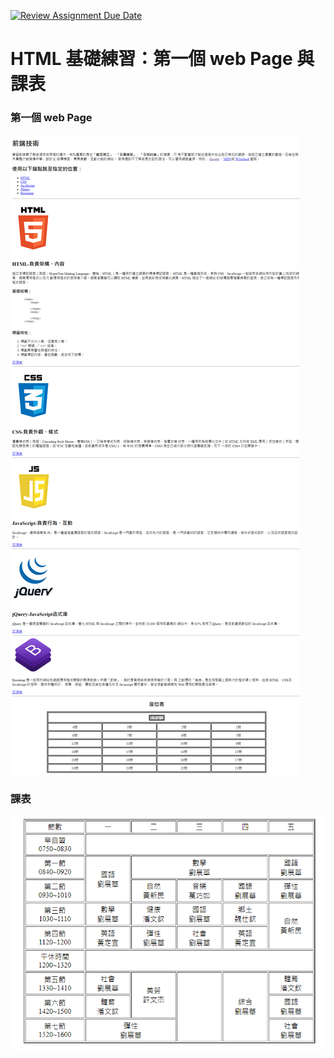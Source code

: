 [![Review Assignment Due Date](https://classroom.github.com/assets/deadline-readme-button-8d59dc4de5201274e310e4c54b9627a8934c3b88527886e3b421487c677d23eb.svg)](https://classroom.github.com/a/-yeALIPj)

# HTML 基礎練習：第一個 web Page 與課表

### 第一個 web Page

![image](https://github.com/wdaweb/html--wo-de-di-yi-ge-wang-ye-adad09382/blob/main/READMEimages/FirstWbPage.html.png)

### 課表

![image](https://github.com/wdaweb/html--wo-de-di-yi-ge-wang-ye-adad09382/blob/main/READMEimages/ClassSchedule.png)
